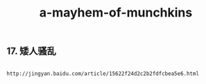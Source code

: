 ﻿---
layout: default
title: a-mayhem-of-munchkins
---
## 17. 矮人骚乱
```

http://jingyan.baidu.com/article/15622f24d2c2b2fdfcbea5e6.html

```
